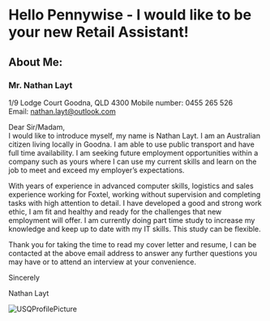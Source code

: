 
# Hello Pennywise - I would like to be your new Retail Assistant!

## About Me:
### Mr. Nathan Layt 

1/9 Lodge Court Goodna, QLD 4300
Mobile number: 0455 265 526  
Email: nathan.layt@outlook.com


Dear Sir/Madam,  
I would like to introduce myself, my name is Nathan Layt. I am an Australian citizen living locally in Goodna. I am able to use public transport and have full time availability. I am seeking future employment opportunities within a company such as yours where I can use my current skills and learn on the job to meet and exceed my employer’s expectations.

With years of experience in advanced computer skills, logistics and sales experience working for Foxtel, working without supervision and completing tasks with high attention to detail. I have developed a good and strong work ethic, I am fit and healthy and ready for the challenges that new employment will offer. I am currently doing part time study to increase my knowledge and keep up to date with my IT skills. This study can be flexible.

Thank you for taking the time to read my cover letter and resume, I can be contacted at the above email address to answer any further questions you may have or to attend an interview at your convenience.

Sincerely

Nathan Layt

![USQProfilePicture](https://user-images.githubusercontent.com/89915725/131674118-f8e8ff26-c325-486f-8ad9-2628b0fc889c.jpg)


